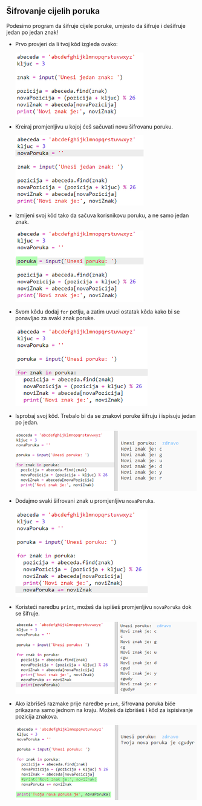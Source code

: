 ## Šifrovanje cijelih poruka

Podesimo program da šifruje cijele poruke, umjesto da šifruje i dešifruje jedan po jedan znak!

+ Prvo provjeri da li tvoj kôd izgleda ovako:
    
    ![screenshot](images/messages-character-finished.png)

+ Kreiraj promjenljivu u kojoj ćeš sačuvati novu šifrovanu poruku.
    
    ![screenshot](images/messages-newmessage.png)

+ Izmijeni svoj kôd tako da sačuva korisnikovu poruku, a ne samo jedan znak.
    
    ![screenshot](images/messages-message.png)

+ Svom kôdu dodaj `for` petlju, a zatim uvuci ostatak kôda kako bi se ponavljao za svaki znak poruke.
    
    ![screenshot](images/messages-loop.png)

+ Isprobaj svoj kôd. Trebalo bi da se znakovi poruke šifruju i ispisuju jedan po jedan.
    
    ![screenshot](images/messages-loop-test.png)

+ Dodajmo svaki šifrovani znak u promjenljivu `novaPoruka`.
    
    ![screenshot](images/messges-message-add-character.png)

+ Koristeći naredbu `print`, možeš da ispišeš promjenljivu `novaPoruka` dok se šifruje.
    
    ![screenshot](images/messages-print-message-characters.png)

+ Ako izbrišeš razmake prije naredbe `print`, šifrovana poruka biće prikazana samo jednom na kraju. Možeš da izbrišeš i kôd za ispisivanje pozicija znakova.
    
    ![screenshot](images/messages-print-message-comment.png)
